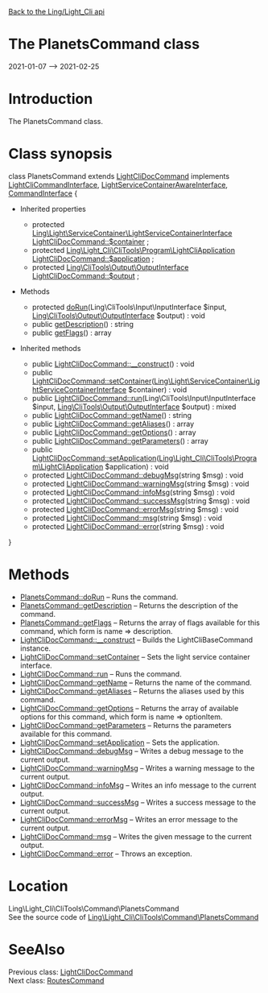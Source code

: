 [Back to the Ling/Light_Cli api](https://github.com/lingtalfi/Light_Cli/blob/master/doc/api/Ling/Light_Cli.md)



The PlanetsCommand class
================
2021-01-07 --> 2021-02-25






Introduction
============

The PlanetsCommand class.



Class synopsis
==============


class <span class="pl-k">PlanetsCommand</span> extends [LightCliDocCommand](https://github.com/lingtalfi/Light_Cli/blob/master/doc/api/Ling/Light_Cli/CliTools/Command/LightCliDocCommand.md) implements [LightCliCommandInterface](https://github.com/lingtalfi/Light_Cli/blob/master/doc/api/Ling/Light_Cli/CliTools/Program/LightCliCommandInterface.md), [LightServiceContainerAwareInterface](https://github.com/lingtalfi/Light/blob/master/doc/api/Ling/Light/ServiceContainer/LightServiceContainerAwareInterface.md), [CommandInterface](https://github.com/lingtalfi/CliTools/blob/master/doc/api/Ling/CliTools/Command/CommandInterface.md) {

- Inherited properties
    - protected [Ling\Light\ServiceContainer\LightServiceContainerInterface](https://github.com/lingtalfi/Light/blob/master/doc/api/Ling/Light/ServiceContainer/LightServiceContainerInterface.md) [LightCliDocCommand::$container](#property-container) ;
    - protected [Ling\Light_Cli\CliTools\Program\LightCliApplication](https://github.com/lingtalfi/Light_Cli/blob/master/doc/api/Ling/Light_Cli/CliTools/Program/LightCliApplication.md) [LightCliDocCommand::$application](#property-application) ;
    - protected [Ling\CliTools\Output\OutputInterface](https://github.com/lingtalfi/CliTools/blob/master/doc/api/Ling/CliTools/Output/OutputInterface.md) [LightCliDocCommand::$output](#property-output) ;

- Methods
    - protected [doRun](https://github.com/lingtalfi/Light_Cli/blob/master/doc/api/Ling/Light_Cli/CliTools/Command/PlanetsCommand/doRun.md)(Ling\CliTools\Input\InputInterface $input, [Ling\CliTools\Output\OutputInterface](https://github.com/lingtalfi/CliTools/blob/master/doc/api/Ling/CliTools/Output/OutputInterface.md) $output) : void
    - public [getDescription](https://github.com/lingtalfi/Light_Cli/blob/master/doc/api/Ling/Light_Cli/CliTools/Command/PlanetsCommand/getDescription.md)() : string
    - public [getFlags](https://github.com/lingtalfi/Light_Cli/blob/master/doc/api/Ling/Light_Cli/CliTools/Command/PlanetsCommand/getFlags.md)() : array

- Inherited methods
    - public [LightCliDocCommand::__construct](https://github.com/lingtalfi/Light_Cli/blob/master/doc/api/Ling/Light_Cli/CliTools/Command/LightCliDocCommand/__construct.md)() : void
    - public [LightCliDocCommand::setContainer](https://github.com/lingtalfi/Light_Cli/blob/master/doc/api/Ling/Light_Cli/CliTools/Command/LightCliDocCommand/setContainer.md)([Ling\Light\ServiceContainer\LightServiceContainerInterface](https://github.com/lingtalfi/Light/blob/master/doc/api/Ling/Light/ServiceContainer/LightServiceContainerInterface.md) $container) : void
    - public [LightCliDocCommand::run](https://github.com/lingtalfi/Light_Cli/blob/master/doc/api/Ling/Light_Cli/CliTools/Command/LightCliDocCommand/run.md)(Ling\CliTools\Input\InputInterface $input, [Ling\CliTools\Output\OutputInterface](https://github.com/lingtalfi/CliTools/blob/master/doc/api/Ling/CliTools/Output/OutputInterface.md) $output) : mixed
    - public [LightCliDocCommand::getName](https://github.com/lingtalfi/Light_Cli/blob/master/doc/api/Ling/Light_Cli/CliTools/Command/LightCliDocCommand/getName.md)() : string
    - public [LightCliDocCommand::getAliases](https://github.com/lingtalfi/Light_Cli/blob/master/doc/api/Ling/Light_Cli/CliTools/Command/LightCliDocCommand/getAliases.md)() : array
    - public [LightCliDocCommand::getOptions](https://github.com/lingtalfi/Light_Cli/blob/master/doc/api/Ling/Light_Cli/CliTools/Command/LightCliDocCommand/getOptions.md)() : array
    - public [LightCliDocCommand::getParameters](https://github.com/lingtalfi/Light_Cli/blob/master/doc/api/Ling/Light_Cli/CliTools/Command/LightCliDocCommand/getParameters.md)() : array
    - public [LightCliDocCommand::setApplication](https://github.com/lingtalfi/Light_Cli/blob/master/doc/api/Ling/Light_Cli/CliTools/Command/LightCliDocCommand/setApplication.md)([Ling\Light_Cli\CliTools\Program\LightCliApplication](https://github.com/lingtalfi/Light_Cli/blob/master/doc/api/Ling/Light_Cli/CliTools/Program/LightCliApplication.md) $application) : void
    - protected [LightCliDocCommand::debugMsg](https://github.com/lingtalfi/Light_Cli/blob/master/doc/api/Ling/Light_Cli/CliTools/Command/LightCliDocCommand/debugMsg.md)(string $msg) : void
    - protected [LightCliDocCommand::warningMsg](https://github.com/lingtalfi/Light_Cli/blob/master/doc/api/Ling/Light_Cli/CliTools/Command/LightCliDocCommand/warningMsg.md)(string $msg) : void
    - protected [LightCliDocCommand::infoMsg](https://github.com/lingtalfi/Light_Cli/blob/master/doc/api/Ling/Light_Cli/CliTools/Command/LightCliDocCommand/infoMsg.md)(string $msg) : void
    - protected [LightCliDocCommand::successMsg](https://github.com/lingtalfi/Light_Cli/blob/master/doc/api/Ling/Light_Cli/CliTools/Command/LightCliDocCommand/successMsg.md)(string $msg) : void
    - protected [LightCliDocCommand::errorMsg](https://github.com/lingtalfi/Light_Cli/blob/master/doc/api/Ling/Light_Cli/CliTools/Command/LightCliDocCommand/errorMsg.md)(string $msg) : void
    - protected [LightCliDocCommand::msg](https://github.com/lingtalfi/Light_Cli/blob/master/doc/api/Ling/Light_Cli/CliTools/Command/LightCliDocCommand/msg.md)(string $msg) : void
    - protected [LightCliDocCommand::error](https://github.com/lingtalfi/Light_Cli/blob/master/doc/api/Ling/Light_Cli/CliTools/Command/LightCliDocCommand/error.md)(string $msg) : void

}






Methods
==============

- [PlanetsCommand::doRun](https://github.com/lingtalfi/Light_Cli/blob/master/doc/api/Ling/Light_Cli/CliTools/Command/PlanetsCommand/doRun.md) &ndash; Runs the command.
- [PlanetsCommand::getDescription](https://github.com/lingtalfi/Light_Cli/blob/master/doc/api/Ling/Light_Cli/CliTools/Command/PlanetsCommand/getDescription.md) &ndash; Returns the description of the command.
- [PlanetsCommand::getFlags](https://github.com/lingtalfi/Light_Cli/blob/master/doc/api/Ling/Light_Cli/CliTools/Command/PlanetsCommand/getFlags.md) &ndash; Returns the array of flags available for this command, which form is name => description.
- [LightCliDocCommand::__construct](https://github.com/lingtalfi/Light_Cli/blob/master/doc/api/Ling/Light_Cli/CliTools/Command/LightCliDocCommand/__construct.md) &ndash; Builds the LightCliBaseCommand instance.
- [LightCliDocCommand::setContainer](https://github.com/lingtalfi/Light_Cli/blob/master/doc/api/Ling/Light_Cli/CliTools/Command/LightCliDocCommand/setContainer.md) &ndash; Sets the light service container interface.
- [LightCliDocCommand::run](https://github.com/lingtalfi/Light_Cli/blob/master/doc/api/Ling/Light_Cli/CliTools/Command/LightCliDocCommand/run.md) &ndash; Runs the command.
- [LightCliDocCommand::getName](https://github.com/lingtalfi/Light_Cli/blob/master/doc/api/Ling/Light_Cli/CliTools/Command/LightCliDocCommand/getName.md) &ndash; Returns the name of the command.
- [LightCliDocCommand::getAliases](https://github.com/lingtalfi/Light_Cli/blob/master/doc/api/Ling/Light_Cli/CliTools/Command/LightCliDocCommand/getAliases.md) &ndash; Returns the aliases used by this command.
- [LightCliDocCommand::getOptions](https://github.com/lingtalfi/Light_Cli/blob/master/doc/api/Ling/Light_Cli/CliTools/Command/LightCliDocCommand/getOptions.md) &ndash; Returns the array of available options for this command, which form is name => optionItem.
- [LightCliDocCommand::getParameters](https://github.com/lingtalfi/Light_Cli/blob/master/doc/api/Ling/Light_Cli/CliTools/Command/LightCliDocCommand/getParameters.md) &ndash; Returns the parameters available for this command.
- [LightCliDocCommand::setApplication](https://github.com/lingtalfi/Light_Cli/blob/master/doc/api/Ling/Light_Cli/CliTools/Command/LightCliDocCommand/setApplication.md) &ndash; Sets the application.
- [LightCliDocCommand::debugMsg](https://github.com/lingtalfi/Light_Cli/blob/master/doc/api/Ling/Light_Cli/CliTools/Command/LightCliDocCommand/debugMsg.md) &ndash; Writes a debug message to the current output.
- [LightCliDocCommand::warningMsg](https://github.com/lingtalfi/Light_Cli/blob/master/doc/api/Ling/Light_Cli/CliTools/Command/LightCliDocCommand/warningMsg.md) &ndash; Writes a warning message to the current output.
- [LightCliDocCommand::infoMsg](https://github.com/lingtalfi/Light_Cli/blob/master/doc/api/Ling/Light_Cli/CliTools/Command/LightCliDocCommand/infoMsg.md) &ndash; Writes an info message to the current output.
- [LightCliDocCommand::successMsg](https://github.com/lingtalfi/Light_Cli/blob/master/doc/api/Ling/Light_Cli/CliTools/Command/LightCliDocCommand/successMsg.md) &ndash; Writes a success message to the current output.
- [LightCliDocCommand::errorMsg](https://github.com/lingtalfi/Light_Cli/blob/master/doc/api/Ling/Light_Cli/CliTools/Command/LightCliDocCommand/errorMsg.md) &ndash; Writes an error message to the current output.
- [LightCliDocCommand::msg](https://github.com/lingtalfi/Light_Cli/blob/master/doc/api/Ling/Light_Cli/CliTools/Command/LightCliDocCommand/msg.md) &ndash; Writes the given message to the current output.
- [LightCliDocCommand::error](https://github.com/lingtalfi/Light_Cli/blob/master/doc/api/Ling/Light_Cli/CliTools/Command/LightCliDocCommand/error.md) &ndash; Throws an exception.





Location
=============
Ling\Light_Cli\CliTools\Command\PlanetsCommand<br>
See the source code of [Ling\Light_Cli\CliTools\Command\PlanetsCommand](https://github.com/lingtalfi/Light_Cli/blob/master/CliTools/Command/PlanetsCommand.php)



SeeAlso
==============
Previous class: [LightCliDocCommand](https://github.com/lingtalfi/Light_Cli/blob/master/doc/api/Ling/Light_Cli/CliTools/Command/LightCliDocCommand.md)<br>Next class: [RoutesCommand](https://github.com/lingtalfi/Light_Cli/blob/master/doc/api/Ling/Light_Cli/CliTools/Command/RoutesCommand.md)<br>
